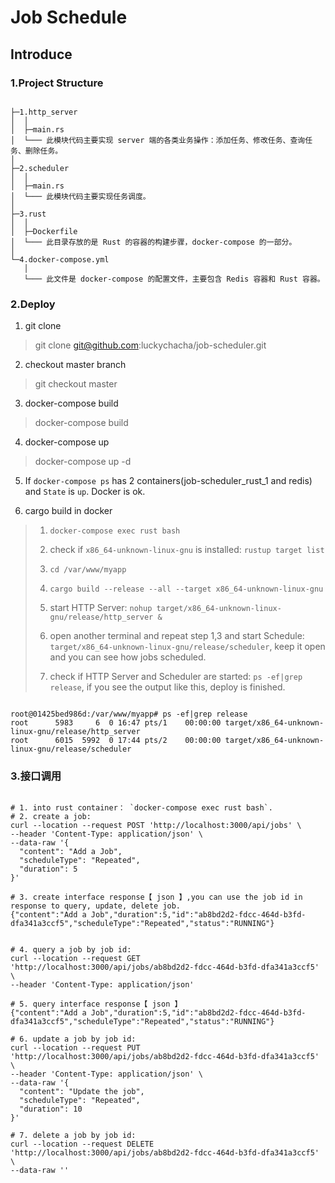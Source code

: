 # Job Schedule

## Introduce

### 1.Project Structure

```shell

├─1.http_server
│  │
│  ├─main.rs
│  └─── 此模块代码主要实现 server 端的各类业务操作：添加任务、修改任务、查询任务、删除任务。      
│        
├─2.scheduler
│  │  
│  ├─main.rs
│  └─── 此模块代码主要实现任务调度。 
│
├─3.rust
│  │  
│  ├─Dockerfile
│  └─── 此目录存放的是 Rust 的容器的构建步骤，docker-compose 的一部分。        
│         
└─4.docker-compose.yml
   │     
   └─── 此文件是 docker-compose 的配置文件，主要包含 Redis 容器和 Rust 容器。
```

### 2.Deploy

1. git clone

> git clone git@github.com:luckychacha/job-scheduler.git

2. checkout master branch

> git checkout master

3. docker-compose build

> docker-compose build

4. docker-compose up

> docker-compose up -d

5. If `docker-compose ps` has 2 containers(job-scheduler_rust_1 and redis) and `State` is `up`. Docker is ok.

6. cargo build in docker

> 1. `docker-compose exec rust bash`
> 
> 2. check if `x86_64-unknown-linux-gnu` is installed: `rustup target list` 
> 
> 3. `cd /var/www/myapp`
> 
> 4. `cargo build --release --all --target x86_64-unknown-linux-gnu`
> 
> 5. start HTTP Server: `nohup target/x86_64-unknown-linux-gnu/release/http_server &`
> 
> 6. open another terminal and repeat step 1,3 and start Schedule: `target/x86_64-unknown-linux-gnu/release/scheduler`, keep it open and you can see how jobs scheduled.
> 
> 7. check if HTTP Server and Scheduler are started: `ps -ef|grep release`, if you see the output like this, deploy is finished.
>

``` shell

root@01425bed986d:/var/www/myapp# ps -ef|grep release
root      5983     6  0 16:47 pts/1    00:00:00 target/x86_64-unknown-linux-gnu/release/http_server
root      6015  5992  0 17:44 pts/2    00:00:00 target/x86_64-unknown-linux-gnu/release/scheduler

```


### 3.接口调用

```shell

# 1. into rust container： `docker-compose exec rust bash`.
# 2. create a job:
curl --location --request POST 'http://localhost:3000/api/jobs' \
--header 'Content-Type: application/json' \
--data-raw '{
  "content": "Add a Job",
  "scheduleType": "Repeated",
  "duration": 5
}'

# 3. create interface response【 json 】,you can use the job id in response to query, update, delete job.
{"content":"Add a Job","duration":5,"id":"ab8bd2d2-fdcc-464d-b3fd-dfa341a3ccf5","scheduleType":"Repeated","status":"RUNNING"}


# 4. query a job by job id:
curl --location --request GET 'http://localhost:3000/api/jobs/ab8bd2d2-fdcc-464d-b3fd-dfa341a3ccf5' \
--header 'Content-Type: application/json'

# 5. query interface response【 json 】
{"content":"Add a Job","duration":5,"id":"ab8bd2d2-fdcc-464d-b3fd-dfa341a3ccf5","scheduleType":"Repeated","status":"RUNNING"}

# 6. update a job by job id:
curl --location --request PUT 'http://localhost:3000/api/jobs/ab8bd2d2-fdcc-464d-b3fd-dfa341a3ccf5' \
--header 'Content-Type: application/json' \
--data-raw '{
  "content": "Update the job",
  "scheduleType": "Repeated",
  "duration": 10
}'

# 7. delete a job by job id:
curl --location --request DELETE 'http://localhost:3000/api/jobs/ab8bd2d2-fdcc-464d-b3fd-dfa341a3ccf5' \
--data-raw ''

```